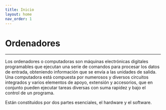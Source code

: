 ```yaml
---
title: Inicio
layout: home
nav_order: 1
---
```


# Ordenadores
---
Los ordenadores o computadoras son máquinas electrónicas digitales programables que ejecutan una serie de comandos para procesar los datos de entrada, obteniendo información que se envía a las unidades de salida. Una computadora está compuesta por numerosos y diversos circuitos integrados y varios elementos de apoyo, extensión y accesorios, que en conjunto pueden ejecutar tareas diversas con suma rapidez y bajo el control de un programa.

Están constituidos por dos partes esenciales, el hardware y el software.
